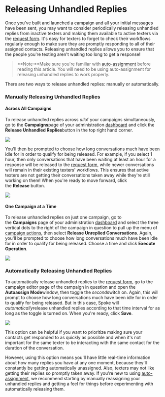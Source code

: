 # Releasing Unhandled Replies

Once you've built and launched a campaign and all your initial
messages have been sent, you may want to consider periodically
releasing unhandled replies from inactive texters and making
them available to active texters via the [request form](https://docs.spokerewired.com/article/110-request-form). It's easy for texters to forget to check their workflows
regularly enough to make sure they are promptly responding to
all of their assigned contacts. Releasing unhandled replies
allows you to ensure that the people you're texting aren't
waiting too long to get a response!

> **Note:**Make sure you're familiar with
> [auto-assignment](https://docs.spokerewired.com/article/111-auto-assignment) before reading this article. You will need to be using auto-assignment
> for releasing unhandled replies to work properly.

There are two ways to release unhandled replies: manually or
automatically.

### Manually Releasing Unhandled Replies

#### Across All Campaigns

To release unhandled replies across *all*of your
campaigns simultaneously, go to the **Campaigns**page of your administration [dashboard](https://docs.spokerewired.com/article/52-dashboards) and click the **Release Unhandled Replies**button
in the top right hand corner.

![](https://s3.amazonaws.com/helpscout.net/docs/assets/5d4878eb2c7d3a330e3c1b86/images/61131001b55c2b04bf6dd2cd/file-f4N2vwOk08.png)

You'll then be prompted to choose how long conversations much
have been idle for in order to qualify for being released. For
example, if you select 1 hour, then only conversations that have
been waiting at least an hour for a response will be released to
the [request form](https://docs.spokerewired.com/article/110-request-form), while newer conversations will remain in their existing
texters' workflows. This ensures that active texters are not
getting their conversations taken away while they're still
working on them! When you're ready to move forward, click
the **Release** button.

![](https://s3.amazonaws.com/helpscout.net/docs/assets/5d4878eb2c7d3a330e3c1b86/images/6113238564a230081ba1e019/file-a0ojM0xFEE.png)

#### One Campaign at a Time

To release unhandled replies on just one campaign, go to
the **Campaigns** page of your
administration [dashboard](https://docs.spokerewired.com/article/52-dashboards) and select the three vertical dots to the right of the campaign
in question to pull up the menu of [campaign actions](https://docs.spokerewired.com/article/59-campaign-actions), then select **Release Unreplied Conversations**. Again, you'll be prompted to choose how long
conversations much have been idle for in order to qualify for
being released. Choose a time and click **Execute Operation**.

![](https://s3.amazonaws.com/helpscout.net/docs/assets/5d4878eb2c7d3a330e3c1b86/images/611312f9b37d837a3d0e295d/file-cqod9Q2xup.png)

### Automatically Releasing Unhandled Replies

To automatically release unhandled replies to the [request form](https://docs.spokerewired.com/article/110-request-form), go to the campaign editor page of the campaign in question
and open the **Autoassign Mode**window, then toggle
the *second*switch on. Again, this will prompt to
choose how long conversations much have been idle for in
order to qualify for being released. But in this case, Spoke
will *automatically*release unhandled replies according
to that time interval for as long as the toggle is turned on.
When you're ready, click **Save**.

![](https://s3.amazonaws.com/helpscout.net/docs/assets/5d4878eb2c7d3a330e3c1b86/images/6113154c6ffe270af2a97a75/file-hDyDki3SkS.png)

This option can be helpful if you want to prioritize making sure
your contacts get responded to as quickly as possible and when
it's not important for the same texter to be interacting with
the same contact for the duration of the conversation.

However, using this option means you'll have little real-time
information about how many replies you have at any one moment,
because they'll constantly be getting automatically unassigned.
Also, texters may not like getting their replies so promptly
taken away. If you're new to using [auto-assignment](https://docs.spokerewired.com/article/111-auto-assignment), we recommend starting by manually reassigning your
unhandled replies and getting a feel for things before
experimenting with automatically releasing them.

 